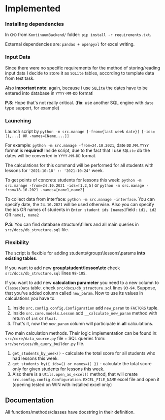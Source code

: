 # Implemented

### Installing dependencies
In `CMD` from `KontinuumBackend/` folder: `pip install -r requirements.txt`. 

External dependencies are: `pandas + openpyxl` for excel writing.

### Input Data
Since there were no specific requirements for the method of storing/reading input data
I decide to store it as `SQLite` tables, according to template data from test task.

Also **important note**: again, because i use `SQLite` the dates have to be 
entered into database in `YYYY-MM-DD` format! 

**P.S**: Hope that's not really critical. (**fix**: use another SQL engine with `date` type support, for example)

### Launching
Launch script by `python -m src.manage [-from={last week date}] [-ids=[1,...] OR -names=[Name,...]]`
    
For example: `python -m src.manage -from=24.10.2021`, date `DD.MM.YYYY` format is **required**!
Inside script, due to the fact that I use `SQLite` db the dates will be converted in `YYYY-MM-DD` format.

The calculations for this command will be performed for all students with lessons for `'2021-10-18' :: '2021-10-24'` week.

To get points of concrete students for lessons this week: `python -m src.manage -from=24.10.2021 -ids=[1,2,5]` or
`python -m src.manage -from=18.10.2021 -names=[name1,name2]`

To collect data from interface: `python -m src.manage -interface`. 
You can specify date, the `24.10.2021` will be used otherwise. 
Also you can specify the ids OR names of students in `Enter student ids [names]`field : `id1, id2` OR `name1, name2`

**P.S**: You can find database structure\fillers and all main queries in `src/docs/db_structure.sql` file.

### Flexibility   
The script is flexible for adding students\groups\lessons\params **into existing tables**.
 
If you want to add new **group\student\lesson\etc** check `src/docs/db_structure.sql` lines `98-105`.

If you want to add new **calculation parameter** you need to a new column to `ClassesData` table.
check `src/docs/db_structure.sql` lines `93-94`. 
Suppose, that you've added column called `new_param`. 
Now to use its values in calculations you have to:
  1. Inside `src.config.config.Configuration` add `new_param` to `FACTORS` tuple.
  2. Inside `src.core.models.Lesson` add `__calculate_new_param` method with return of `int` or `float`.
  3. That's it, now the `new_param` column will participate in **all** calculations.

Two main calculation methods. Their logic implementation can be found in: `src/core/data_source.py` 
file + SQL queries from: `src/services/db_query_builder.py` file.
  1. `get_students_by_week()` - calculate the total score for all students who had lessons this week.
  2. `get_students_by({ ids=() or names=() })` - calculate the total score only for given students for lessons this week.
  3. Also there is a `Utils.open_as_excel()` method, that will create `src.config.config.Configuration.EXCEL_FILE_NAME`
     excel file and open it (opening tested on WIN with installed excel only)
 
## Documentation
All functions/methods/classes have docstring in their definition.